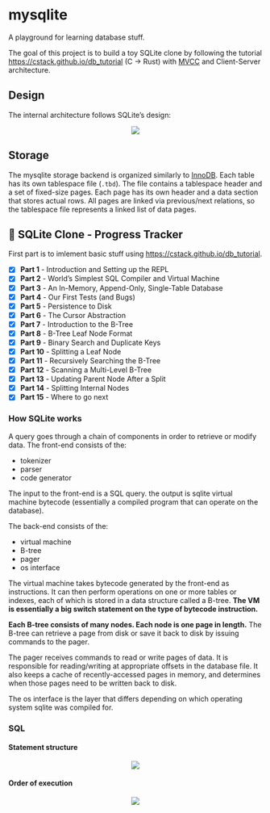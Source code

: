 # mysqlite

A playground for learning database stuff.

The goal of this project is to build a toy SQLite clone by following the tutorial <https://cstack.github.io/db_tutorial> (C -> Rust) with [MVCC](https://en.wikipedia.org/wiki/Multiversion_concurrency_control)
and Client-Server architecture.

## Design

The internal architecture follows SQLite’s design:

<p align="center">
  <img src="https://cstack.github.io/db_tutorial/assets/images/arch2.gif"/>
</p>

## Storage

The mysqlite storage backend is organized similarly to [InnoDB](https://dev.mysql.com/doc/refman/8.4/en/innodb-storage-engine.html). Each table has its own tablespace file (`.tbd`). The file contains a tablespace header and a set of fixed-size pages. Each page has its own header and a data section that stores actual rows. All pages are linked via previous/next relations, so the tablespace file represents a linked list of data pages.

## 📌 SQLite Clone - Progress Tracker

First part is to imlement basic stuff using <https://cstack.github.io/db_tutorial>.

- [x] **Part 1** - Introduction and Setting up the REPL
- [x] **Part 2** - World’s Simplest SQL Compiler and Virtual Machine
- [x] **Part 3** - An In-Memory, Append-Only, Single-Table Database
- [x] **Part 4** - Our First Tests (and Bugs)
- [x] **Part 5** - Persistence to Disk
- [x] **Part 6** - The Cursor Abstraction
- [x] **Part 7** - Introduction to the B-Tree
- [x] **Part 8** - B-Tree Leaf Node Format
- [x] **Part 9** - Binary Search and Duplicate Keys
- [x] **Part 10** - Splitting a Leaf Node
- [x] **Part 11** - Recursively Searching the B-Tree
- [x] **Part 12** - Scanning a Multi-Level B-Tree
- [x] **Part 13** - Updating Parent Node After a Split
- [x] **Part 14** - Splitting Internal Nodes
- [x] **Part 15** - Where to go next

### How SQLite works

A query goes through a chain of components in order to retrieve or modify data. The front-end consists of the:

- tokenizer
- parser
- code generator

The input to the front-end is a SQL query. the output is sqlite virtual machine bytecode (essentially a compiled program that can operate on the database).

The back-end consists of the:

- virtual machine
- B-tree
- pager
- os interface

The virtual machine takes bytecode generated by the front-end as instructions. It can then perform operations on one or more tables or indexes, each of which is stored in a data structure called a B-tree. **The VM is essentially a big switch statement on the type of bytecode instruction.**

**Each B-tree consists of many nodes. Each node is one page in length.** The B-tree can retrieve a page from disk or save it back to disk by issuing commands to the pager.

The pager receives commands to read or write pages of data. It is responsible for reading/writing at appropriate offsets in the database file. It also keeps a cache of recently-accessed pages in memory, and determines when those pages need to be written back to disk.

The os interface is the layer that differs depending on which operating system sqlite was compiled for.

### SQL

#### Statement structure

<p align="center">
  <img src="https://upload.wikimedia.org/wikipedia/commons/a/aa/SQL_ANATOMY_wiki.svg"/>
</p>

#### Order of execution

<p align="center">
  <img src="https://media.geeksforgeeks.org/wp-content/uploads/20230426205000/order-of-execution-of-SQL-query.png"/>
</p>
